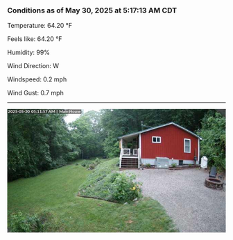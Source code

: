 ### Conditions as of May 30, 2025 at 5:17:13 AM CDT 

Temperature: 64.20 &deg;F

Feels like: 64.20 &deg;F

Humidity: 99%

Wind Direction: W

Windspeed: 0.2 mph

Wind Gust: 0.7 mph

---

<img src="./images/latest.jpeg"/>

